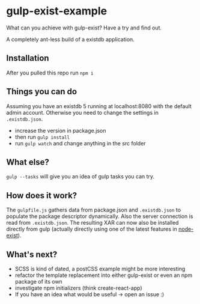 # gulp-exist-example
What can you achieve with gulp-exist? Have a try and find out.

A completely ant-less build of a existdb application.

## Installation

After you pulled this repo run `npm i`

## Things you can do

Assuming you have an existdb 5 running at localhost:8080
with the default admin account. Otherwise you need to change
the settings in `.existdb.json`.

- increase the version in package.json
- then run `gulp install`
- run `gulp watch` and change anything in the src folder

## What else?

`gulp --tasks` will give you an idea of gulp tasks you can try.

## How does it work?

The `gulpfile.js` gathers data from package.json and `.existdb.json` to populate the package descriptor dynamically.
Also the server connection is read from  `.existdb.json`.
The resulting XAR can now also be installed directly from gulp (actually directly using one of the latest features in [node-exist](https://github.com/eXist-db/node-exist)).

## What's next?

- SCSS is kind of dated, a postCSS example might be more interesting
- refactor the template replacement into either gulp-exist or even an npm package of its own
- investigate npm initializers (think create-react-app)
- If you have an idea what would be useful -> open an issue :)
